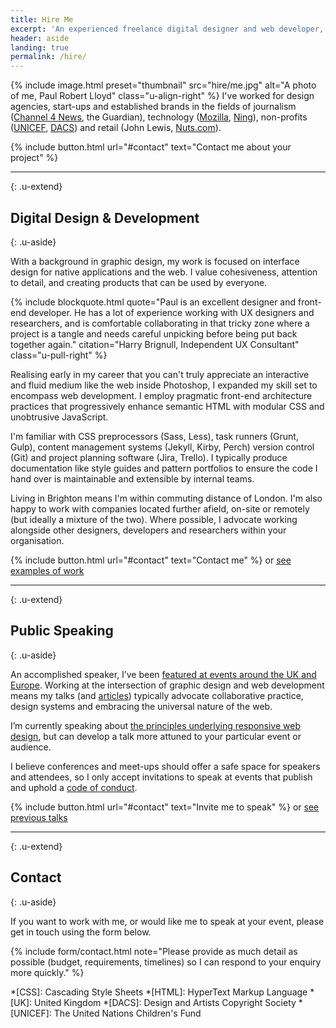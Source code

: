 ```yaml
---
title: Hire Me
excerpt: 'An experienced freelance digital designer and web developer, I help responsible organisations around the world create purposeful digital products.'
header: aside
landing: true
permalink: /hire/
---
```

{% include image.html preset="thumbnail" src="hire/me.jpg" alt="A photo of me, Paul Robert Lloyd" class="u-align-right" %} I've worked for design agencies, start-ups and established brands in the fields of journalism ([Channel 4 News][1], the Guardian), technology ([Mozilla][2], [Ning][3]), non-profits ([UNICEF][4], [DACS][5]) and retail (John Lewis, [Nuts.com][6]).

{% include button.html url="#contact" text="Contact me about your project" %}

---
{: .u-extend}

## Digital Design & Development
{: .u-aside}

With a background in graphic design, my work is focused on interface design for native applications and the web. I value cohesiveness, attention to detail, and creating products that can be used by everyone.

{% include blockquote.html
  quote="Paul is an excellent designer and front-end developer. He has a lot of experience working with UX designers and researchers, and is comfortable collaborating in that tricky zone where a project is a tangle and needs careful unpicking before being put back together again."
  citation="Harry Brignull, Independent UX Consultant"
  class="u-pull-right"
%}

Realising early in my career that you can't truly appreciate an interactive and fluid medium like the web inside Photoshop, I expanded my skill set to encompass web development. I employ pragmatic front-end architecture practices that progressively enhance semantic HTML with modular CSS and unobtrusive JavaScript.

I'm familiar with CSS preprocessors (Sass, Less), task runners (Grunt, Gulp), content management systems (Jekyll, Kirby, Perch) version control (Git) and project planning software (Jira, Trello). I typically produce documentation like style guides and pattern portfolios to ensure the code I hand over is maintainable and extensible by internal teams.

Living in Brighton means I'm within commuting distance of London. I'm also happy to work with companies located further afield, on-site or remotely (but ideally a mixture of the two). Where possible, I advocate working alongside other designers, developers and researchers within your organisation.

{% include button.html url="#contact" text="Contact me" %} <span class="u-conj">or</span> [see examples of work][7]

---
{: .u-extend}

## Public Speaking
{: .u-aside}

An accomplished speaker, I’ve been [featured at events around the UK and Europe][8]. Working at the intersection of graphic design and web development means my talks (and [articles][9]) typically advocate collaborative practice, design systems and embracing the universal nature of the web.

I’m currently speaking about [the principles underlying responsive web design][10], but can develop a talk more attuned to your particular event or audience.

I believe conferences and meet-ups should offer a safe space for speakers and attendees, so I only accept invitations to speak at events that publish and uphold a [code of conduct][11].

{% include button.html url="#contact" text="Invite me to speak" %} <span class="u-conj">or</span> [see previous talks][8]

---
{: .u-extend}

## Contact
{: .u-aside}

If you want to work with me, or would like me to speak at your event, please get in touch using the form below.

{% include form/contact.html note="Please provide as much detail as possible (budget, requirements, timelines) so I can respond to your enquiry more quickly." %}

[1]: /projects/channel_4_news
[2]: /projects/mozilla_addons
[3]: /projects/ning
[4]: /projects/unicef_uk
[5]: /projects/dacs
[6]: /projects/nuts
[7]: /projects/
[8]: /talks/
[9]: /articles/
[10]: /2015/08/thinking_responsively
[11]: http://alistapart.com/article/tweaking-the-moral-ui

*[CSS]: Cascading Style Sheets
*[HTML]: HyperText Markup Language
*[UK]: United Kingdom
*[DACS]: Design and Artists Copyright Society
*[UNICEF]: The United Nations Children's Fund
